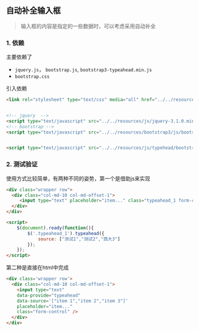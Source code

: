 ## 自动补全输入框
> 输入框的内容是指定的一些数据时，可以考虑采用自动补全

### 1. 依赖

主要依赖了

- `jquery.js`， `bootstrap.js`, `bootstrap3-typeahead.min.js`
- `bootstrap.css`



引入依赖

```html
<link rel="stylesheet" type="text/css" media="all" href="../../resources/bootstrap3/css/bootstrap.min.css" />


<!-- jquery  -->
<script type="text/javascript" src="../../resources/js/jquery-3.1.0.min.js" ></script>
<!-- bootstrap -->
<script type="text/javascript" src="../../resources/bootstrap3/js/bootstrap.min.js" ></script>


<script type="text/javascript" src="../../resources/js/typehead/bootstrap3-typeahead.min.js" ></script>
```


### 2. 测试验证

使用方式比较简单，有两种不同的姿势，第一个是借助js来实现

```html
<div class="wrapper row">
  <div class="col-md-10 col-md-offset-1">
     <input type="text" placeholder="item..." class="typeahead_1 form-control" />
  </div>
</div>

<script>
    $(document).ready(function(){
        $('.typeahead_1').typeahead({
            source: ["测试1","测试2","西大3"]
        });
    });
</script>
```

第二种是直接在html中完成

```html
<div class='wrapper row'>
  <div class="col-md-10 col-md-offset-1">
    <input type="text"
    data-provide="typeahead"
    data-source='["item 1","item 2","item 3"]'
    placeholder="item..."
    class="form-control" />
  </div>
</div>
```
